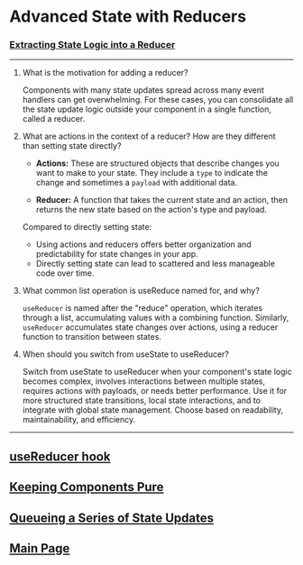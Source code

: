 # Advanced State with Reducers

### [Extracting State Logic into a Reducer](https://react.dev/learn/extracting-state-logic-into-a-reducer)

---

1. What is the motivation for adding a reducer?

   Components with many state updates spread across many event handlers can get overwhelming. For these cases, you can consolidate all the state update logic outside your component in a single function, called a reducer.

2. What are actions in the context of a reducer? How are they different than setting state directly?

   - **Actions:** These are structured objects that describe changes you want to make to your state. They include a `type` to indicate the change and sometimes a `payload` with additional data.

   - **Reducer:** A function that takes the current state and an action, then returns the new state based on the action's type and payload.

   Compared to directly setting state:

   - Using actions and reducers offers better organization and predictability for state changes in your app.
   - Directly setting state can lead to scattered and less manageable code over time.

3. What common list operation is useReduce named for, and why?

   `useReducer` is named after the "reduce" operation, which iterates through a list, accumulating values with a combining function. Similarly, `useReducer` accumulates state changes over actions, using a reducer function to transition between states.

4. When should you switch from useState to useReducer?

   Switch from useState to useReducer when your component's state logic becomes complex, involves interactions between multiple states, requires actions with payloads, or needs better performance. Use it for more structured state transitions, local state interactions, and to integrate with global state management. Choose based on readability, maintainability, and efficiency.

---

## [useReducer hook](https://react.dev/reference/react/useReducer)

## [Keeping Components Pure](https://react.dev/learn/keeping-components-pure)

## [Queueing a Series of State Updates](https://react.dev/learn/queueing-a-series-of-state-updates)

## [Main Page](../README.md)
